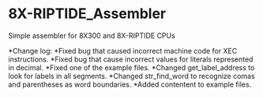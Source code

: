 # 8X-RIPTIDE_Assembler
Simple assembler for 8X300 and 8X-RIPTIDE CPUs

*Change log:
  *Fixed bug that caused incorrect machine code for XEC instructions.
  *Fixed bug that cause incorrect values for literals represented in decimal.
  *Fixed one of the example files.
  *Changed get_label_address to look for labels in all segments.
  *Changed str_find_word to recognize comas and parentheses as word boundaries.
  *Added contentent to example files.
